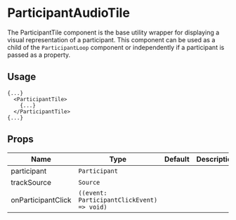 <!--
!!!! Autogenerated File !!!!
This file was created by @livekit/components-docs-gen and should not be changed manually.
The contents of this file can be replaced at any time which would lead to the loss of all manual changes.
-->

# ParticipantAudioTile

The ParticipantTile component is the base utility wrapper for displaying a visual representation of a participant. This component can be used as a child of the `ParticipantLoop` component or independently if a participant is passed as a property.

## Usage

```tsx
{...}
  <ParticipantTile>
    {...}
  </ParticipantTile>
{...}
```

<!--USAGE_INSERT_MARKER-->


## Props

| Name | Type | Default | Description |
| --- | --- | --- | --- |
| participant | `Participant` |  |  |
| trackSource | `Source` |  |  |
| onParticipantClick | `((event: ParticipantClickEvent) => void)` |  |  |

